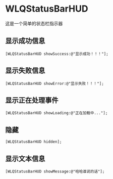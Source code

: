 # WLQStatusBarHUD
这是一个简单的状态栏指示器

## 显示成功信息
```objc
[WLQStatusBarHUD showSuccess:@"显示成功！！！"];
```

## 显示失败信息
```objc
[WLQStatusBarHUD showError:@"显示失败！！！"];
```
## 显示正在处理事件
```objc
[WLQStatusBarHUD showLoading:@"正在加载中..."];
```
## 隐藏
```objc
[WLQStatusBarHUD hidden];
```
## 显示文本信息
```objc
[WLQStatusBarHUD showMessage:@"哈哈谁说的话"];
```
